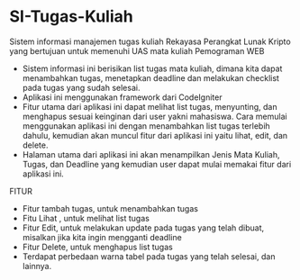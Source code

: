# SI-Tugas-Kuliah
Sistem informasi manajemen tugas kuliah Rekayasa Perangkat Lunak Kripto yang bertujuan untuk memenuhi UAS mata kuliah Pemograman WEB

- Sistem informasi ini berisikan list tugas mata kuliah, dimana kita dapat menambahkan tugas, menetapkan deadline dan melakukan checklist pada tugas yang sudah selesai.
- Aplikasi ini menggunakan framework dari CodeIgniter
- Fitur utama dari aplikasi ini dapat melihat list tugas, menyunting, dan menghapus sesuai keinginan dari user yakni mahasiswa. Cara memulai menggunakan aplikasi ini dengan menambahkan list tugas terlebih dahulu, kemudian akan muncul fitur dari aplikasi ini yaitu lihat, edit, dan delete.
- Halaman utama dari aplikasi ini akan menampilkan Jenis Mata Kuliah, Tugas, dan Deadline yang kemudian user dapat mulai memakai fitur dari aplikasi ini.

FITUR 
- Fitur tambah tugas, untuk menambahkan tugas
- Fitu Lihat , untuk melihat list tugas
- Fitur Edit, untuk melakukan update pada tugas yang telah dibuat, misalkan jika kita ingin mengganti deadline
- Fitur Delete, untuk menghapus list tugas
- Terdapat perbedaan warna tabel pada tugas yang telah selesai, dan lainnya.
